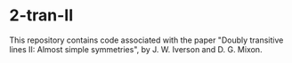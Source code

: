 # 2-tran-II
This repository contains code associated with the paper "Doubly transitive lines II: Almost simple symmetries", by J. W. Iverson and D. G. Mixon.
